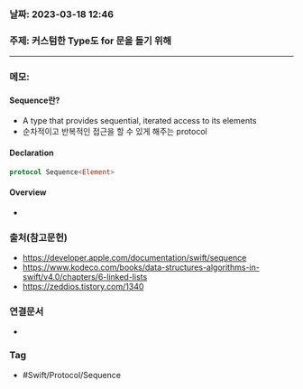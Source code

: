 ### 날짜: 2023-03-18 12:46

### 주제:  커스텀한 Type도 for 문을 돌기 위해
---
### 메모: 
#### Sequence란?
- A type that provides sequential, iterated access to its elements
- 순차적이고 반복적인 접근을 할 수 있게 해주는 protocol
#### Declaration 
~~~ swift 
protocol Sequence<Element>
~~~
#### Overview 
- 
### 출처(참고문헌) 
- https://developer.apple.com/documentation/swift/sequence
- https://www.kodeco.com/books/data-structures-algorithms-in-swift/v4.0/chapters/6-linked-lists
- https://zeddios.tistory.com/1340

### 연결문서 
- 

### Tag
- #Swift/Protocol/Sequence